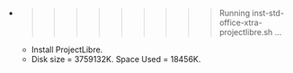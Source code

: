 * >>>>>>>>> Running inst-std-office-xtra-projectlibre.sh ...
  * Install ProjectLibre.
  * Disk size = 3759132K. Space Used = 18456K.
